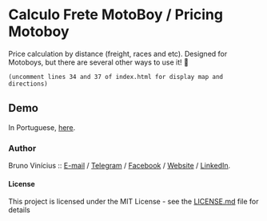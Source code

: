 # Calculo Frete MotoBoy / Pricing Motoboy

Price calculation by distance (freight, races and etc). Designed for Motoboys, but there are several other ways to use it! 😬

```
(uncomment lines 34 and 37 of index.html for display map and directions)
```

## Demo

In Portuguese, <a href="https://xbrunosousa.github.io/pricing-motoboy/" target="_blank">here</a>.

### Author

Bruno Vinícius :: <a href="mailto:contato@brunov.me" target="_blank">E-mail</a> / <a href="https://t.me/brunovme" target="_blank">Telegram</a> / <a href="https://fb.com/brunovme">Facebook</a> / <a href="https://brunov.me" target="
_blank">Website</a> / <a href="https://linkedin.com/in/brunovme" target="_blank">LinkedIn</a>.
#### License
This project is licensed under the MIT License - see the [LICENSE.md](LICENSE.md) file for details

